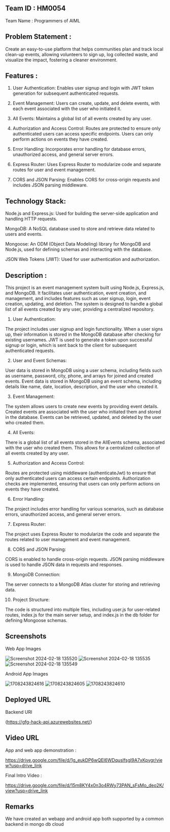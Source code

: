 ## Team ID : HM0054                
  
  Team Name : Programmers of AIML

## Problem Statement :
  
  Create an easy-to-use platform that helps communities plan and track local clean-up events, allowing volunteers to sign up, log collected waste, and visualize the impact, fostering a cleaner environment.

## Features :

  1. User Authentication:
     Enables user signup and login with JWT token generation for subsequent authenticated requests.
  
  2. Event Management:
     Users can create, update, and delete events, with each event associated with the user who initiated it.
  
  3. All Events:
     Maintains a global list of all events created by any user.
  
  4. Authorization and Access Control:
     Routes are protected to ensure only authenticated users can access specific endpoints. Users can only perform actions on events they have created.
  
  5. Error Handling:
     Incorporates error handling for database errors, unauthorized access, and general server errors.
  
  6. Express Router:
      Uses Express Router to modularize code and separate routes for user and event management.
  
  7. CORS and JSON Parsing:
      Enables CORS for cross-origin requests and includes JSON parsing middleware.

## Technology Stack:

  Node.js and Express.js: Used for building the server-side application and handling HTTP requests.
  
  MongoDB: A NoSQL database used to store and retrieve data related to users and events.
  
  Mongoose: An ODM (Object Data Modeling) library for MongoDB and Node.js, used for defining schemas and interacting with the database.
  
  JSON Web Tokens (JWT): Used for user authentication and authorization.
  
## Description :

  This project is an event management system built using Node.js, Express.js, and MongoDB. It facilitates user authentication, event creation, and management, and includes features such as user signup, login,      event creation, updating, and deletion. The system is designed to handle a global list of all events created by any user, providing a centralized repository.
    
  1. User Authentication:
  
  The project includes user signup and login functionality.
  When a user signs up, their information is stored in the MongoDB database after checking for existing usernames.
  JWT is used to generate a token upon successful signup or login, which is sent back to the client for subsequent authenticated requests.
  
  2. User and Event Schemas:
  
  User data is stored in MongoDB using a user schema, including fields such as username, password, city, phone, and arrays for joined and created events.
  Event data is stored in MongoDB using an event schema, including details like name, date, location, description, and the user who created it.
  
  3. Event Management:
  
  The system allows users to create new events by providing event details.
  Created events are associated with the user who initiated them and stored in the database.
  Events can be retrieved, updated, and deleted by the user who created them.
  
  4. All Events:
  
  There is a global list of all events stored in the AllEvents schema, associated with the user who created them. This allows for a centralized collection of all events created by any user.
  
  5. Authorization and Access Control:
  
  Routes are protected using middleware (authenticateJwt) to ensure that only authenticated users can access certain endpoints.
  Authorization checks are implemented, ensuring that users can only perform actions on events they have created.
  
  6. Error Handling:
  
  The project includes error handling for various scenarios, such as database errors, unauthorized access, and general server errors.
  
  7. Express Router:
  
  The project uses Express Router to modularize the code and separate the routes related to user management and event management.
  
  8. CORS and JSON Parsing:
  
  CORS is enabled to handle cross-origin requests.
  JSON parsing middleware is used to handle JSON data in requests and responses.
  
  9. MongoDB Connection:
  
  The server connects to a MongoDB Atlas cluster for storing and retrieving data.
  
  10. Project Structure:
      
  The code is structured into multiple files, including user.js for user-related routes, index.js for the main server setup, and index.js in the db folder for defining Mongoose schemas.

## Screenshots

  Web App Images
  
  ![Screenshot 2024-02-18 135520](https://github.com/SohamMhatre09/HM0054_HACKMATRIX_WEB/assets/142141808/3608387e-ae43-4ba2-918a-d66e688a338f)
  ![Screenshot 2024-02-18 135535](https://github.com/SohamMhatre09/HM0054_HACKMATRIX_WEB/assets/142141808/3d0e63d1-5191-4d69-8123-c7423448a489)
  ![Screenshot 2024-02-18 135549](https://github.com/SohamMhatre09/HM0054_HACKMATRIX_WEB/assets/142141808/0e2d641e-ce73-43b6-b4f2-0e7e85f1c155)

  

  Android App Images

  ![1708243824616](https://github.com/SohamMhatre09/HM0054_HACKMATRIX_WEB/assets/142141808/e2b9e337-37ed-4bf4-ae71-906df078b714)
  ![1708243824605](https://github.com/SohamMhatre09/HM0054_HACKMATRIX_WEB/assets/142141808/673748ef-9517-414a-98f2-b5307472877f)
  ![1708243824610](https://github.com/SohamMhatre09/HM0054_HACKMATRIX_WEB/assets/142141808/8d25e6ea-b1b8-4283-af17-67fce6bcacb6)




## Deployed URL

Backend URl

 (https://gfg-hack-api.azurewebsites.net/)

## Video URL

  App and web app demonstration :
  
  https://drive.google.com/file/d/1g_eukDP6wQEl6WDquslfsgI9A7xKpvgr/view?usp=drive_link

  Final Intro Video :

  https://drive.google.com/file/d/15m8KY4x0n3o4RWy73PAN_sFsMo_deo2K/view?usp=drive_link

## Remarks 

  We have created an webapp and android app both supported by a common backend in mongo db cloud 
